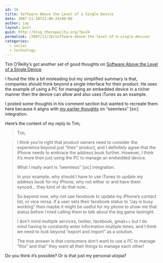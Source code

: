 ```yaml
---
id: 24
title: Software Above the Level of a Single Device
date: 2007-11-28T22:00:24+00:00
author: jay
layout: post
guid: http://blog.thecapacity.org/?p=24
permalink: /2007/11/28/software-above-the-level-of-a-single-device/
categories:
  - social
  - technology
---
```

Tim O&#8217;Reilly&#8217;s got another set of good thoughts on [Software Above the Level of a Single Device](http://radar.oreilly.com/archives/2007/11/software_above_single_device.html).

I found the title a bit misleading but my simplified summary is that, companies should think beyond a single interface for their product. He uses the example of using a PC for managing an embedded device in a richer manner then the device can allow and also uses iTunes as an example.

I posted some thoughts in his comment section but wanted to recreate them here because it aligns with [my earlier thoughts](http://blog.thecapacity.org/?p=19 "Seemless is Seamless") on &#8220;seemless&#8221; [sic] integration.

Here&#8217;s the content of my reply to Tim;

> Tim,
  
> I think you&#8217;re right that product owners need to consider the experience beyond just &#8220;their&#8221; product, and I definitely agree that the iPhone needs to embrace the address book further. However, I think it&#8217;s more then just using the PC to manage an embedded device.
> 
> What I really want is &#8220;seemless&#8221; [sic] integration.
> 
> In your example, why should I have to use iTunes to update my address book for my iPhone, why not either or and have them synced&#8230; they kind of do that now&#8230;
> 
> So beyond now, why not use facebook to update my iPhone&#8217;s contact list, or vice versa. If a user sets their facebook status to &#8220;Jay is busy working&#8221; then maybe it might be useful for my phone to show me that status before I tried calling them to talk about the big game lastnight.
> 
> I don&#8217;t mind multiple services, twitter, facebook, gmail++ but I do mind having to constantly enter information multiple times, and I think we need to look beyond &#8220;export and import&#8221; as a solution.
> 
> The true answer is that consumers don&#8217;t want to use a PC to manage &#8220;this&#8221; and that&#8221; they want all their things to manage each other!

Do you think it&#8217;s possible? Or is that just my personal utopia?